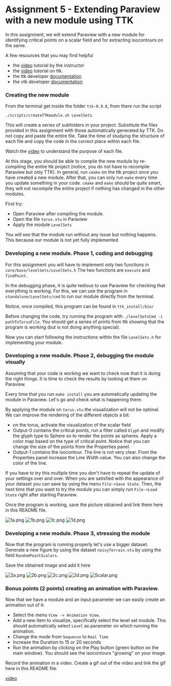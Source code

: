# Assignment 5 - Extending Paraview with a new module using TTK

In this assignment, we will extend Paraview with a new module for identifying critical points on a scalar field and for extracting isocontours on the same.

A few resources that you may find helpful
- the [video](https://drive.google.com/file/d/1FlrCtbu6K1t4oO38dTflzsZsWF-SszlC/view?usp=sharing) tutorial by the instructor
- the [video](https://topology-tool-kit.github.io/tutorials.html#newModule) tutorial on ttk.
- the ttk developer [documentation](https://topology-tool-kit.github.io/doc/html/index.html)
- the vtk developer [documentation](https://vtk.org/doc/nightly/html/)


### Creating the new module

From the terminal get inside the folder `ttk-0.9.8`, from there run the script

`./scripts/createTTKmodule.sh LevelSets`

This will create a series of subfolders in your project.
Substitute the files provided in this assignment with those automatically generated by TTK. Do not copy and paste the entire file. Take the time of studying the structure of each file and copy the code in the correct place within each file.

Watch the [video](https://drive.google.com/file/d/1FlrCtbu6K1t4oO38dTflzsZsWF-SszlC/view?usp=sharing) to understand the purpose of each file.

At this stage, you should be able to compile the new module by re-compiling the entire ttk project (notice, you do not have to recompile Paraview but only TTK). In general, run `cmake` on the ttk project once you have created a new module. After that, you can only run `make` every time you update something in your code. `cmake` and `make` should be quite smart, they will not recompile the entire project if nothing has changed in the other modules.

First try:
- Open Paraview after compiling the module.
- Open the file `torus.vtu` in Paraview
- Apply the module `LevelSets`

You will see that the module run without any issue but nothing happens. This because our module is not yet fully implemented


### Developing a new module. Phase 1, coding and debugging

For this assignment you will have to implement only two functions in `core/base/levelSets/LevelSets.h`
The two functions are `execute` and `findPoint`.

In the debugging phase, it is quite tedious to use Paraview for checking that everything is working. For this, we can use the program in `standalone/LevelSets/cmd` to run our module directly from the terminal.

Notice, once compiled, this program can be found in `ttk_install/bin/`

Before changing the code, try running the program with `./levelSetsCmd -i pathToTorusFile`.
You should get a series of prints from ttk showing that the program is working (but is not doing anything special).

Now you can start following the instructions within the file `LevelSets.h` for implementing your module.


### Developing a new module. Phase 2, debugging the module visually

Assuming that your code is working we want to check now that it is doing the right things. It is time to check the results by looking at them on Paraview.

Every time that you run `make install` you are automatically updating the module in Paraview. Let's go and check what is happening there.

By applying the module on `torus.vtu` the visualization will not be optimal. We can improve the rendering of the different objects a bit:
- on the torus, activate the visualization of the scalar field
- Output-0 contains the critical points, run a filter called `Glyph` and modify the glyph type to Sphere so to render the points as spheres. Apply a color map based on the type of critical point. Notice that you can change the size of the points from the Properties panel.
- Output-1 contains the isocontour. The line is not very clear. From the Properties panel increase the Line Width value. You can also change the color of the line.

If you have to try this multiple time you don't have to repeat the update of your settings over and over. When you are satisfied with the appearance of your dataset you can save by using the menu `File->Save State`. Then, the next time that you want to try the module you can simply run `File->Load State` right after starting Paraview.

Once the program is working, save the picture obtained and link them here in this README file.

![1a.png](1a.png)
![1b.png](1b.png)
![1c.png](1c.png)
![1d.png](1d.png)

### Developing a new module. Phase 3, stressing the module

Now that the program is running properly let's use a bigger dataset. Generate a new figure by using the dataset `noisyTerrain.vtu` by using the field `RandomPointScalars`.

Save the obtained image and add it here

![2a.png](2a.png)
![2b.png](2b.png)
![2c.png](2c.png)
![2d.png](2d.png)
![Scalar.png](Scalar.png)


### Bonus points (2 points) creating an animation with Paraview.

Now that we have a module and an input parameter we can easily create an animation out of it:
- Select the menu `View -> Animation View`.
- Add a new item to visualize, specifically select the level set module. This should automatically select `Level` as parameter on which running the animation.
- Change the mode from `Sequence` to `Real Time`
- Increase the Duration to 15 or 20 seconds
- Run the animation by clicking on the Play button (green button on the main window). You should see the isocontours "growing" on your image.

Record the animation in a video. Create a gif out of the video and link the gif here in this README file.

[video](movie.gif)
